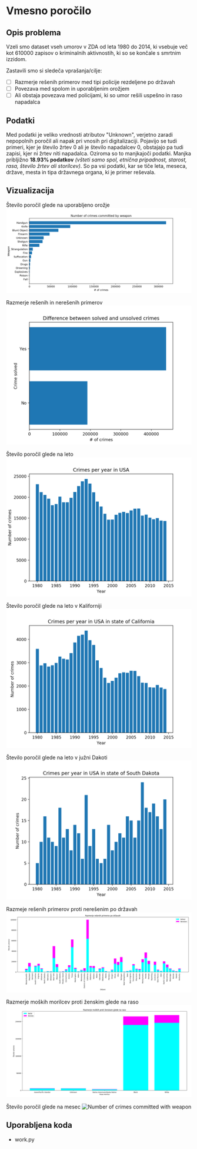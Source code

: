 # Vmesno poročilo

## Opis problema

Vzeli smo dataset vseh umorov v ZDA od leta 1980 do 2014, ki vsebuje več kot 610000 zapisov o kriminalnih aktivnostih,
ki so se končale s smrtnim izzidom.

Zastavili smo si sledeča vprašanja/cilje:
- [ ] Razmerje rešenih primerov med tipi policije rezdeljene po državah
- [ ] Povezava med spolom in uporabljenim orožjem
- [ ] Ali obstaja povezava med policijami, ki so umor rešili uspešno in raso napadalca

## Podatki

Med podatki je veliko vrednosti atributov "Unknown", verjetno zaradi nepopolnih poročil ali napak pri vnosih pri digitalizaciji.
Pojavijo se tudi primeri, kjer je število žrtev 0 ali je število napadalcev 0, obstajajo pa tudi zapisi, kjer ni
žrtev niti napadalca. Oziroma so to manjkajoči podatki. Manjka pribljižno **18.93% podatkov** _(všteti samo spol, etnična
pripadnost, starost, rasa, število žrtev ali storilcev)_. So pa vsi podatki, kar se tiče leta, meseca, države, mesta in tipa
državnega organa, ki je primer reševala.

## Vizualizacija

Število poročil glede na uporabljeno orožje
![Number of crimes committed with weapon](pictures/crimes_by_weapon.png)

Razmerje rešenih in nerešenih primerov
![Number of crimes committed with weapon](pictures/crime_solved.png)

Število poročil glede na leto
![Number of crimes committed with weapon](pictures/crimes_per_year.png)

Število poročil glede na leto v Kaliforniji
![Number of crimes committed with weapon](pictures/crimes_per_year_california.png)

Število poročil glede na leto v južni Dakoti
![Number of crimes committed with weapon](pictures/crimes_per_year_south_dakota.png)

Razmeje rešenih primerov proti nerešenim po državah
![Number of crimes committed with weapon](pictures/solved_by_state.png)

Razmerje moških morilcev proti ženskim glede na raso
![Number of crimes committed with weapon](pictures/gender_by_race.png)

Število poročil glede na mesec
![Number of crimes committed with weapon](pictures/crimes_by_month.png)

## Uporabljena koda

* work.py